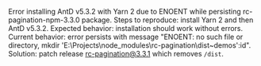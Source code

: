 Error installing AntD v5.3.2 with Yarn 2 due to ENOENT while persisting rc-pagination-npm-3.3.0 package. Steps to reproduce: install Yarn 2 and then AntD v5.3.2. Expected behavior: installation should work without errors. Current behavior: error persists with message "ENOENT: no such file or directory, mkdir 'E:\Projects\node_modules\rc-pagination\dist\~demos':id". Solution: patch release rc-pagination@3.3.1 which removes `/dist`.
